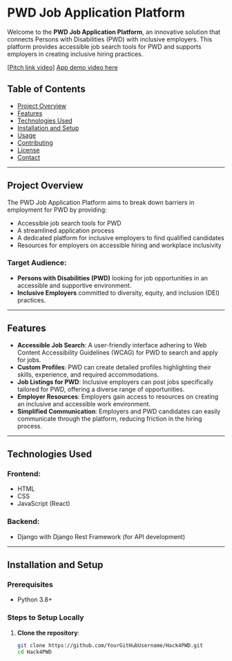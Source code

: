 
# **PWD Job Application Platform**

Welcome to the **PWD Job Application Platform**, an innovative solution that connects Persons with Disabilities (PWD) with inclusive employers. This platform provides accessible job search tools for PWD and supports employers in creating inclusive hiring practices.

[[Pitch link video](https://www.loom.com/share/108be04041b24e2ab8338bc9cfacbc82?sid=e44a4e27-c481-4cb6-9d81-5ff4efc42c82)]
[App demo video here](https://www.loom.com/share/6e9381fee6a04cc6b776051d9c138c7a?sid=9fc15d06-6ba9-41b0-8dfd-3bea013f15f3)


## **Table of Contents**
- [Project Overview](#project-overview)
- [Features](#features)
- [Technologies Used](#technologies-used)
- [Installation and Setup](#installation-and-setup)
- [Usage](#usage)
- [Contributing](#contributing)
- [License](#license)
- [Contact](#contact)

---

## **Project Overview**

The PWD Job Application Platform aims to break down barriers in employment for PWD by providing:
- Accessible job search tools for PWD
- A streamlined application process
- A dedicated platform for inclusive employers to find qualified candidates
- Resources for employers on accessible hiring and workplace inclusivity

### **Target Audience**:
- **Persons with Disabilities (PWD)** looking for job opportunities in an accessible and supportive environment.
- **Inclusive Employers** committed to diversity, equity, and inclusion (DEI) practices.

---

## **Features**

- **Accessible Job Search**: A user-friendly interface adhering to Web Content Accessibility Guidelines (WCAG) for PWD to search and apply for jobs.
- **Custom Profiles**: PWD can create detailed profiles highlighting their skills, experience, and required accommodations.
- **Job Listings for PWD**: Inclusive employers can post jobs specifically tailored for PWD, offering a diverse range of opportunities.
- **Employer Resources**: Employers gain access to resources on creating an inclusive and accessible work environment.
- **Simplified Communication**: Employers and PWD candidates can easily communicate through the platform, reducing friction in the hiring process.

---

## **Technologies Used**

### **Frontend**:
- HTML
- CSS
- JavaScript (React)

### **Backend**:
- Django with Django Rest Framework (for API development)

---

## **Installation and Setup**

### **Prerequisites**
- Python 3.8+


### **Steps to Setup Locally**

1. **Clone the repository**:
   ```bash
   git clone https://github.com/YourGitHubUsername/Hack4PWD.git
   cd Hack4PWD
   ```
